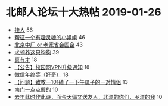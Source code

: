 # 北邮人论坛十大热帖 2019-01-26

- [挂人](https://bbs.byr.cn/article/Talking/6094833) 56
- [帮征一个有趣灵魂的小姐姐](https://bbs.byr.cn/article/Friends/1910095) 46
- [北京中厂 or 老家省会国企](https://bbs.byr.cn/article/Job/2015711) 43
- [求领养这只狗狗](https://bbs.byr.cn/article/Pet/151696) 39
- [真有才](https://bbs.byr.cn/article/Feeling/3099537) 18
- [【公告】校园网VPN升级通知](https://bbs.byr.cn/article/BUPTNet/96572) 18
- [微信年终奖（好奇）](https://bbs.byr.cn/article/WorkLife/1117009) 18
- [【问题】致教一101磕了一下午瓜子的一对情侣](https://bbs.byr.cn/article/Picture/3236467) 13
- [南门一点点假的](https://bbs.byr.cn/article/Food/499947) 10
- [去年此时作此诗，而今天偏又送友人，北漂的你们，乡漂的我](https://bbs.byr.cn/article/Poetry/33351) 10


